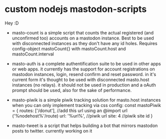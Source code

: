 # custom nodejs mastodon-scripts

Hey :D

- masto-count is a simple script that counts the actual registered (and unconfirmed too) accounts on a mastodon instance.
Best to be used with disconnected instances as they don't have any id holes.
Requires config-object mastoCount{} with mastoCount.host and mastoCount.interval

- masto-auth is a complete authentification suite to be used in other apps or web apps.
it currently has the support for account registrations on mastodon instances, login, resend confirm and reset password.
in it's current form it's thought to be used with disconnected masto.host instances (no relays).
it should not be used in production and a oAuth prompt should be used, also for the sake of performance.

- masto-piwik is a simple piwik tracking solution for masto.host instances when you can only implement tracking via css
config: const mastoPiwik = {
  routes: ['/donut'], //add this url using an @import url ('%nodehost%'/route)
  url: '%url%', //piwik url
  site: 4 //piwik site id
}

- masto-tweet is a script that helps building a bot that mirrors mastodon posts to twitter. currently working on it
